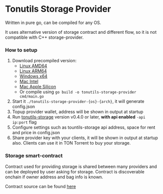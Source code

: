 # Tonutils Storage Provider

Written in pure go, can be compiled for any OS.

It uses alternative version of storage contract and different flow, so it is not compatible with C++ storage-provider.

### How to setup

1. Download precompiled version:
   * [Linux AMD64](https://github.com/xssnick/tonutils-storage-provider/releases/download/v0.2.0/tonutils-storage-provider-linux-amd64)
   * [Linux ARM64](https://github.com/xssnick/tonutils-storage-provider/releases/download/v0.2.0/tonutils-storage-provider-linux-arm64)
   * [Windows x64](https://github.com/xssnick/tonutils-storage-provider/releases/download/v0.2.0/tonutils-storage-provider-x64.exe)
   * [Mac Intel](https://github.com/xssnick/tonutils-storage-provider/releases/download/v0.2.0/tonutils-storage-provider-mac-amd64)
   * [Mac Apple Silicon](https://github.com/xssnick/tonutils-storage-provider/releases/download/v0.2.0/tonutils-storage-provider-mac-arm64)
   * Or compile using `go build -o tonutils-storage-provider cmd/main.go`
2. Start it `./tonutils-storage-provider-{os}-{arch}`, it will generate config.json
3. Topup provider wallet, address will be shown in output at startup
4. Run [tonutils-storage](https://github.com/xssnick/tonutils-storage) version v0.4.0 or later, **with api enabled** `-api ip:port` flag
5. Configure settings such as tountils-storage api address, space for rent and price in config.json
6. Share provider key with your clients, it will be shown in output at startup also. Clients can use it in TON Torrent to buy your storage.

### Storage smart-contract

Contract used for providing storage is shared between many providers and can be deployed by user asking for storage. Contract is discoverable onchain if owner address and bag info is known. 

Contract source can be found [here](https://github.com/xssnick/tonutils-contracts/blob/master/contracts/storage/storage-contract.fc)

